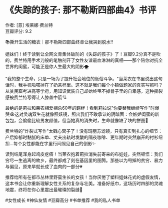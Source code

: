 # 《失踪的孩子: 那不勒斯四部曲4》书评

作者: [意] 埃莱娜·费兰特  
豆瓣评分: 9.2  



📚撕开生活的糖衣｜那不勒斯四部曲终章让我哭到脱水‼️

姐妹们！终于读到让全网文青集体破防的《失踪的孩子》了！豆瓣9.2分真不是吹的，费兰特用手术刀般的笔触剖开了女性友谊最血淋淋的真相——那个陪你对抗全世界的闺蜜，可能正是你人生最大的阴影🌪️

"我的整个生命，只是一场为了提升社会地位的低俗斗争。"当莱农在书里说出这句话时，我手机啪嗒掉在了奶茶杯里。这不就是我们每个小镇做题家的真实写照吗？从贫民窟考进高等学府，用知识武装自己却始终甩不掉骨子里的自卑感，这种撕裂感被费兰特写得让人膝盖中箭💘

最绝的是莉拉和莱农相爱相杀60年的羁绊！看到莉拉说"你要替我继续写作"时爆哭😭这对灵魂双生花就像照妖镜，照出我们不敢承认的阴暗面：会嫉妒闺蜜的新包包，会偷偷比较男友颜值，但当她真的消失时，生命就像缺了块的拼图🧩

费兰特的"炸裂式写作"太戳心窝子了！没有玛丽苏滤镜，只有真实到扎心的细节：产后抑郁时黏腻的床单、丈夫出轨时发酸的隔夜咖啡、更年期时突然崩开的衬衫纽扣...每个女性都能在字里行间照见自己的倒影✨

读到结尾浑身起鸡皮疙瘩！当莱农抱着莉拉消失前寄来的布娃娃，突然顿悟：我们穷尽一生逃离的故乡，最终都成了刻在基因里的图腾。那些以为甩掉的贫穷、暴力与偏见，原来早就长成了血肉的一部分💔

推荐给所有在都市丛林里野蛮生长的女孩！当你厌倦了塑料姐妹花式的虚假友情，这本书会让你重新理解女性关系的复杂与壮美。准备好纸巾，这场历时四部的灵魂地震，终将在你心里震出最璀璨的裂缝🌟

#女性成长 #神仙友情 #豆瓣高分 #书单推荐 #我的私人书单
